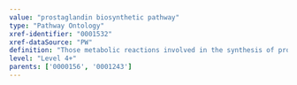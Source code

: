 ```yaml
---
value: "prostaglandin biosynthetic pathway"
type: "Pathway Ontology"
xref-identifier: "0001532"
xref-dataSource: "PW"
definition: "Those metabolic reactions involved in the synthesis of prostaglandins - a class of eicosanoid prostanoids with several members and exerting a range of important functions in the immune and cardiovascular systems."
level: "Level 4+"
parents: ['0000156', '0001243']
---
```

